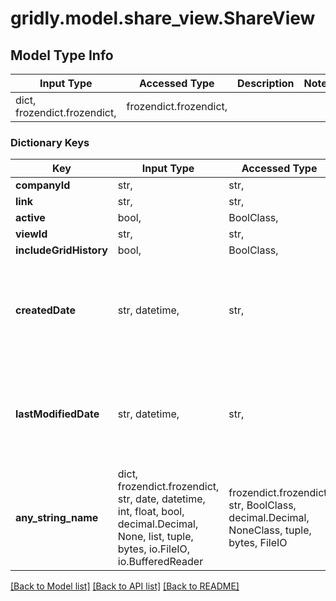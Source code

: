 # gridly.model.share_view.ShareView

## Model Type Info
Input Type | Accessed Type | Description | Notes
------------ | ------------- | ------------- | -------------
dict, frozendict.frozendict,  | frozendict.frozendict,  |  | 

### Dictionary Keys
Key | Input Type | Accessed Type | Description | Notes
------------ | ------------- | ------------- | ------------- | -------------
**companyId** | str,  | str,  |  | [optional] 
**link** | str,  | str,  |  | [optional] 
**active** | bool,  | BoolClass,  |  | [optional] 
**viewId** | str,  | str,  |  | [optional] 
**includeGridHistory** | bool,  | BoolClass,  |  | [optional] 
**createdDate** | str, datetime,  | str,  |  | [optional] value must conform to RFC-3339 date-time
**lastModifiedDate** | str, datetime,  | str,  |  | [optional] value must conform to RFC-3339 date-time
**any_string_name** | dict, frozendict.frozendict, str, date, datetime, int, float, bool, decimal.Decimal, None, list, tuple, bytes, io.FileIO, io.BufferedReader | frozendict.frozendict, str, BoolClass, decimal.Decimal, NoneClass, tuple, bytes, FileIO | any string name can be used but the value must be the correct type | [optional]

[[Back to Model list]](../../README.md#documentation-for-models) [[Back to API list]](../../README.md#documentation-for-api-endpoints) [[Back to README]](../../README.md)

